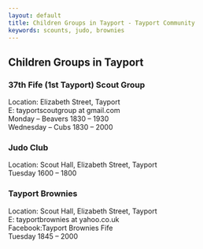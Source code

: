 ```yaml
---
layout: default
title: Children Groups in Tayport - Tayport Community
keywords: scounts, judo, brownies
---
```

## Children Groups in Tayport

### 37th Fife (1st Tayport) Scout Group
Location: Elizabeth Street, Tayport  
E: tayportscoutgroup at gmail.com  
Monday &#8211; Beavers 1830 &#8211; 1930  
Wednesday &#8211; Cubs 1830 &#8211; 2000

### Judo Club
Location: Scout Hall, Elizabeth Street, Tayport  
Tuesday 1600 &#8211; 1800

### Tayport Brownies
Location: Scout Hall, Elizabeth Street, Tayport  
E: tayportbrownies at yahoo.co.uk  
Facebook:Tayport Brownies Fife  
Tuesday 1845 &#8211; 2000
